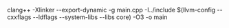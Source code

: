 clang++ -Xlinker --export-dynamic -g main.cpp -I../include $(llvm-config --cxxflags --ldflags --system-libs --libs core) -O3 -o main 
